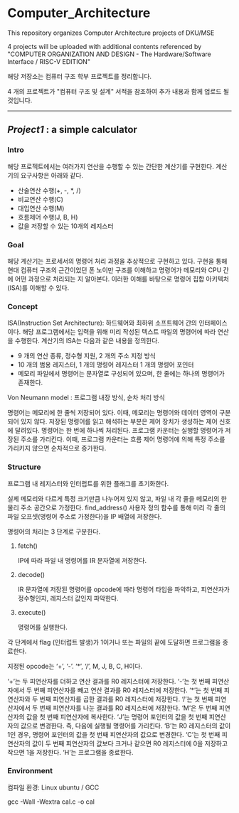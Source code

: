 # Computer_Architecture

This repository organizes Computer Architecture projects of DKU/MSE

4 projects will be uploaded with additional contents referenced by "COMPUTER ORGANIZATION AND DESIGN - The Hardware/Software Interface / RISC-V EDITION"

해당 저장소는 컴퓨터 구조 학부 프로젝트를 정리합니다.

4 개의 프로젝트가 "컴퓨터 구조 및 설계" 서적을 참조하여 추가 내용과 함께 업로드 될 것입니다. 

***

## *Project1* : a simple calculator
### Intro

해당 프로젝트에서는 여러가지 연산을 수행할 수 있는 간단한 계산기를 구현한다. 계산기의 요구사항은 아래와 같다.

- 산술연산 수행(+, -, *, /)
- 비교연산 수행(C)
- 대입연산 수행(M)
- 흐름제어 수행(J, B, H)
- 값을 저장할 수 있는 10개의 레지스터

### Goal

해당 계산기는 프로세서의 명령어 처리 과정을 추상적으로 구현하고 있다. 구현을 통해 현대 컴퓨터 구조의 근간이었던 폰 노이만 구조를 이해하고 명령어가 메모리와 CPU 간에 어떤 과정으로 처리되는 지 알아본다. 이러한 이해를 바탕으로 명령어 집합 아키텍처(ISA)를 이해할 수 있다.

### Concept

ISA(Instruction Set Architecture): 하드웨어와 최하위 소프트웨어 간의 인터페이스이다. 해당 프로그램에서는 입력을 위해 미리 작성된 텍스트 파일의 명령어에 따라 연산을 수행한다. 계산기의 ISA는 다음과 같은 내용을 정의한다.

- 9 개의 연산 종류, 정수형 지원, 2 개의 주소 지정 방식
- 10 개의 범용 레지스터, 1 개의 명령어 레지스터 1 개의 명령어 포인터
- 메모리 파일에서 명령어는 문자열로 구성되어 있으며, 한 줄에는 하나의 명령어가 존재한다.

Von Neumann model : 프로그램 내장 방식, 순차 처리 방식

명령어는 메모리에 한 줄씩 저장되어 있다. 이때, 메모리는 명령어와 데이터 영역이 구분되어 있지 않다. 저장된 명령어를 읽고 해석하는 부분은 제어 장치가 생성하는 제어 신호에 달려있다. 명령어는 한 번에 하나씩 처리된다. 프로그램 카운터는 실행할 명령어가 저장된 주소를 가리킨다. 이때, 프로그램 카운터는 흐름 제어 명령어에 의해 특정 주소를 가리키지 않으면 순차적으로 증가한다.

### Structure

프로그램 내 레지스터와 인터럽트를 위한 플래그를 초기화한다.

실제 메모리와 다르게 특정 크기만큼 나누어져 있지 않고, 파일 내 각 줄을 메모리의 한 물리 주소 공간으로 가정한다. find_address() 사용자 정의 함수를 통해 미리 각 줄의 파일 오프셋(명령어 주소로 가정한다)을 IP 배열에 저장한다.

명령어의 처리는 3 단계로 구분한다.

1. fetch()
    
    IP에 따라 파일 내 명령어를 IR 문자열에 저장한다.
    
2. decode()

    IR 문자열에 저장된 명령어를 opcode에 따라 명령어 타입을 파악하고, 피연산자가 정수형인지, 레지스터 값인지 파악한다.  
    
3. execute()
    
    명령어를 실행한다.
    

각 단계에서 flag (인터럽트 발생)가 1이거나 또는 파일의 끝에 도달하면 프로그램을 종료한다.

지정된 opcode는 ‘+’, ‘-’. ‘*’, ‘/’, M, J, B, C, H이다. 

‘+’는 두 피연산자를 더하고 연산 결과를 R0 레지스터에 저장한다. ‘-’는 첫 번째 피연산자에서 두 번째 피연산자를 빼고 연산 결과를 R0 레지스터에 저장한다. ‘*’는 첫 번째 피연산자와 두 번째 피연산자를 곱한 결과를 R0 레지스터에 저장한다. ‘/’는 첫 번째 피연산자에서 두 번째 피연산자를 나눈 결과를 R0 레지스터에 저장한다. ‘M’은 두 번째 피연산자의 값을 첫 번째 피연산자에 복사한다. ‘J’는 명령어 포인터의 값을 첫 번째 피연산자의 값으로 변경한다. 즉, 다음에 실행될 명령어를 가리킨다. ‘B’는 R0 레지스터의 값이 1인 경우, 명령어 포인터의 값을 첫 번째 피연산자의 값으로 변경한다. ‘C’는 첫 번째 피연산자의 값이 두 번째 피연산자의 값보다 크거나 같으면 R0 레지스터에 0을 저장하고 작으면 1을 저장한다. ‘H’는 프로그램을 종료한다.

### Environment

컴파일 환경: Linux ubuntu / GCC

gcc -Wall -Wextra cal.c -o cal
